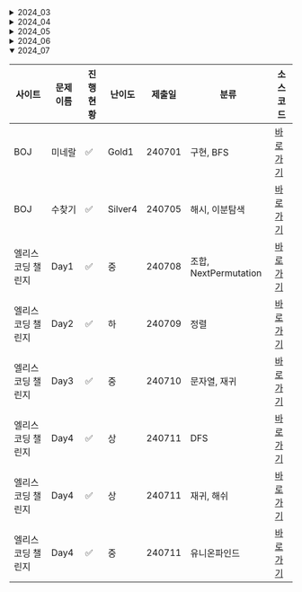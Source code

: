 <details close>
<summary>2024_03</summary>

| 사이트      | 문제 이름        | 진행 현황           | 난이도 | 제출일 | 소스코드                                      |
| ----------- | ---------------- | ------------------- | ------ | ------ | --------------------------------------------- |
| Programmers | 도넛과 막대      | :white\*check_mark: | Lv.2   | 240317 | [바로가기](2024_03/Sol*도넛과막대그래프.java) |
| Programmers | 가장 긴 펠린드롬 | :white\*check_mark: | Lv.3   | 240317 | [바로가기](2024_03/Sol*가장긴펠린드롬.java)   |
| Programmers | 올바른 괄호      | :white\*check_mark: | Lv.2   | 240317 | [바로가기](2024_03/Sol*올바른문자열.java)     |
| Programmers | 주사위 고르기    | :white\*check_mark: | Lv.3   | 240319 | [바로가기](2024_03/Sol*주사위고르기.java)     |
| Programmers | 멀리 뛰기        | :white\*check_mark: | Lv.2   | 240324 | [바로가기](2024_03/Sol*멀리뛰기.java)         |
| Programmers | 최솟값 만들기    | :white\*check_mark: | Lv.2   | 240324 | [바로가기](2024_03/Sol*최소값만들기.java)     |
| Programmers | NQueen           | :white_check_mark:  | Lv.2   | 240324 | [바로가기](2024_03/피보나치수.c)              |
| Programmers | 피보나치         | :white_check_mark:  | Lv.2   | 240324 | [바로가기](2024_03/Nqueen.cpp)                |

</details>

<details close>

<summary>2024_04</summary>

| 사이트 | 문제 이름          | 진행 현황          | 난이도 | 제출일 | 소스코드                                        |
| ------ | ------------------ | ------------------ | ------ | ------ | ----------------------------------------------- |
| BOJ    | 구슬탈출 2         | :white_check_mark: | Gold1  | 240414 | [바로가기](2024_04/Sol_13460_구슬탈출2.java)    |
| BOJ    | 주사위 굴리기      | :white_check_mark: | Gold4  | 240415 | [바로가기](2024_04/Sol_14499_주사위굴리기.java) |
| BOJ    | 코드트리-마법의 숲 | :white_check_mark: | Gold3  | 240417 | [바로가기](2024_04/CT_마법의_숲.java)           |
| BOJ    | 테트로미노         | :white_check_mark: | Gold4  | 240424 | [바로가기](2024_04/Sol_14500_테트로미노.java)   |

</details>

<details close>

<summary>2024_05</summary>

| 사이트 | 문제 이름   | 진행 현황          | 난이도 | 제출일 | 분류     | 소스코드                                      |
| ------ | ----------- | ------------------ | ------ | ------ | -------- | --------------------------------------------- |
| BOJ    | ACM크래프트 | :white_check_mark: | Gold3  | 240524 | 위상정렬 | [바로가기](2024_05/Sol_1055_ACM크래프트.java) |

</details>

<details close>

<summary>2024_06</summary>

| 사이트 | 문제 이름    | 진행 현황          | 난이도 | 제출일 | 분류                 | 소스코드                                        |
| ------ | ------------ | ------------------ | ------ | ------ | -------------------- | ----------------------------------------------- |
| BOJ    | 경사로       | :white_check_mark: | Gold3  | 240607 | 구현                 | [바로가기](2024_06/Sol_14890_경사로.java)       |
| BOJ    | 음악프로그램 | :white_check_mark: | Gold3  | 240612 | 위상정렬             | [바로가기](2024_06/Sol_2623_음악프로그램.java)  |
| BOJ    | 사다리조작   | :white_check_mark: | Gold3  | 240613 | 구현, 조합           | [바로가기](2024_06/Sol_15684_사다리조작.java)   |
| BOJ    | 나무재테크   | :white_check_mark: | Gold3  | 240616 | 구현, 자료구조       | [바로가기](2024_06/Sol_16235_나무재테크.java)   |
| BOJ    | 피보나치수6  | :white_check_mark: | Gold2  | 240617 | 행렬방정식, 분할정복 | [바로가기](2024_06/Sol_11444_피보나치수_6.java) |
| BOJ    | 트리의 지름  | :white_check_mark: | Gold2  | 240618 | 트리, BFS            | [바로가기](2024_06/Sol_1167_트리의지름.java)    |
| BOJ    | 플로이드     | :white_check_mark: | Gold4  | 240619 | 플로이드워셜         | [바로가기](2024_06/Sol_11404_플로이드.java)     |
| BOJ    | 파티         | :white_check_mark: | Gold3  | 240620 | 다익스트라           | [바로가기](2024_06/Sol_1238_파티.java)          |
| BOJ    | Garden       | :white_check_mark: | Gold1  | 240621 | 조합, BFS            | [바로가기](2024_06/Sol_18809_Garden.java)       |
| BOJ    | 드래곤커브   | :white_check_mark: | Gold3  | 240626 | 구현                 | [바로가기](2024_06/Sol_15685_드래곤커브.java)   |

</details>

<details open>

<summary>2024_07</summary>

| 사이트             | 문제 이름 | 진행 현황          | 난이도  | 제출일 | 분류                  | 소스코드                                           |
| ------------------ | --------- | ------------------ | ------- | ------ | --------------------- | -------------------------------------------------- |
| BOJ                | 미네랄    | :white_check_mark: | Gold1   | 240701 | 구현, BFS             | [바로가기](2024_07/Sol_2933_미네랄.java)           |
| BOJ                | 수찾기    | :white_check_mark: | Silver4 | 240705 | 해시, 이분탐색        | [바로가기](2024_07/Sol_1920_수찾기.java)           |
| 엘리스 코딩 챌린지 | Day1      | :white_check_mark: | 중      | 240708 | 조합, NextPermutation | [바로가기](2024_07/EliceCodingChallenge_Day1.java) |
| 엘리스 코딩 챌린지 | Day2      | :white_check_mark: | 하      | 240709 | 정렬                  | [바로가기](2024_07/EliceCodingChallenge_Day2.java) |
| 엘리스 코딩 챌린지 | Day3      | :white_check_mark: | 중      | 240710 | 문자열, 재귀          | [바로가기](2024_07/EliceCodingChallenge_Day3.java) |
| 엘리스 코딩 챌린지 | Day4      | :white_check_mark: | 상      | 240711 | DFS                   | [바로가기](2024_07/EliceCodingChallenge_Day4.java) |
| 엘리스 코딩 챌린지 | Day4      | :white_check_mark: | 상      | 240711 | 재귀, 해쉬            | [바로가기](2024_07/EliceCodingChallenge_Day5.java) |
| 엘리스 코딩 챌린지 | Day4      | :white_check_mark: | 중      | 240711 | 유니온파인드          | [바로가기](2024_07/EliceCodingChallenge_Day6.java) |

</details>

<!-- :white_large_square: :white_check_mark: -->
